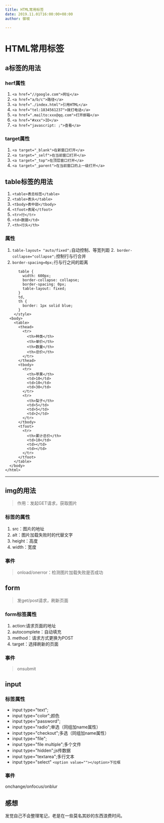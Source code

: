 ```yaml
---
title: HTML常用标签
date: 2019.11.01T16:00:00+08:00
author: 御坂

---
```

# HTML常用标签
## a标签的用法
### herf属性
1. `<a href="//google.com">网址</a>`
2. `<a href="a/b/c">路径</a>`
3. `<a href="./index.html">引用HTML</a>`
4. `<a href="tel:1834561237">拨打电话</a>`
5. `<a href=".mailto:xxx@qq.com">打开邮箱</a>`
6. `<a href="#xxx">ID</a>`
7. `<a href="javascript: ;">查看</a>`
### target属性
1. `<a target="_blank">在新窗口打开</a>`
2. `<a target="_self">在当前窗口打开</a>`
3. `<a target="_top">在顶层窗口打开</a>`
4. `<a target="_parent">在当前窗口的上一级打开</a>`
## table标签的用法
1. `<table>表总标签</table>`
2. `<table>表头</table>`
3. `<tbody>表中部</tbody>`
4. `<tfoot>表尾</tfoot>`
5. `<tr>行</tr>`
6. `<td>数据</td>`
7. `<th>行头</th>`
### 属性
1. `table-layout= "auto/fixed";`自动控制、等宽列距
2.` border-collapse="collapse";`控制行与行合并
3. `border-spacing=0px;`行与行之间的距离
``` <style>
      table {
        width: 600px;
        border-collapse: collapse;
        border-spacing: 0px;
        table-layout: fixed;
      }
      td,
      th {
        border: 1px solid blue;
      }
    </style>
  <body>
    <table>
      <thead>
        <tr>
          <th>种类</th>
          <th>单价</th>
          <th>数量</th>
          <th>总价</th>
        </tr>
      </thead>
      <tbody>
        <tr>
          <th>苹果</th>
          <td>10</td>
          <td>10</td>
          <td>30</td>
        </tr>
        <tr>
          <th>梨子</th>
          <td>5</td>
          <td>5</td>
          <td>2</td>
        </tr>
      </tbody>
      <tfoot>
        <tr>
          <th>累计总价</th>
          <td>10</td>
          <td></td>
          <td></td>
        </tr>
      </tfoot>
    </table>
  </body>
</html>
```
---
## img的用法
> 作用：发起GET请求，获取图片
### 标签的属性
1. src：图片的地址
2. alt：图片加载失败时的代替文字
3. height：高度
4. width：宽度
### 事件
> onload/onerror：检测图片加载失败是否成功
## form
> 发get/post请求，刷新页面
### form标签属性
1. action:请求页面的地址
2. autocomplete：自动填充
3. method：请求方式更换为POST
4. target：选择刷新的页面
### 事件
> onsubmit
## input
### 标签属性
- input type="text";
- input type="color";颜色
- input type="password";
- input type="radio";单选（同组加name属性）
- input type="checkout";多选（同组加name属性）
- input type="file";
- input type="file multiple";多个文件
- input type="hidden";js传数据
- input type="textarea";多行文本
- input type="select" ```<option value=""></option>下拉框```
### 事件
onchange/onfocus/onblur
## 感想
发觉自己不会整理笔记，老是在一些莫名其妙的东西浪费时间。
